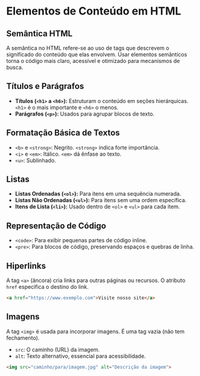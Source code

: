 # Elementos de Conteúdo em HTML

## Semântica HTML

A semântica no HTML refere-se ao uso de tags que descrevem o significado do conteúdo que elas envolvem. Usar elementos semânticos torna o código mais claro, acessível e otimizado para mecanismos de busca.

## Títulos e Parágrafos

- **Títulos (`<h1>` a `<h6>`):** Estruturam o conteúdo em seções hierárquicas. `<h1>` é o mais importante e `<h6>` o menos.
- **Parágrafos (`<p>`):** Usados para agrupar blocos de texto.

## Formatação Básica de Textos

- `<b>` e `<strong>`: Negrito. `<strong>` indica forte importância.
- `<i>` e `<em>`: Itálico. `<em>` dá ênfase ao texto.
- `<u>`: Sublinhado.

## Listas

- **Listas Ordenadas (`<ol>`):** Para itens em uma sequência numerada.
- **Listas Não Ordenadas (`<ul>`):** Para itens sem uma ordem específica.
- **Itens de Lista (`<li>`):** Usado dentro de `<ol>` e `<ul>` para cada item.

## Representação de Código

- `<code>`: Para exibir pequenas partes de código inline.
- `<pre>`: Para blocos de código, preservando espaços e quebras de linha.

## Hiperlinks

A tag `<a>` (âncora) cria links para outras páginas ou recursos. O atributo `href` especifica o destino do link.

```html
<a href="https://www.exemplo.com">Visite nosso site</a>
```

## Imagens

A tag `<img>` é usada para incorporar imagens. É uma tag vazia (não tem fechamento).

- `src`: O caminho (URL) da imagem.
- `alt`: Texto alternativo, essencial para acessibilidade.

```html
<img src="caminho/para/imagem.jpg" alt="Descrição da imagem">
```
